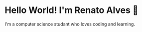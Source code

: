 # Hello World! I'm Renato Alves 👋

 I'm a computer science studant who loves coding and learning. 

<!--
**renatoAlves11/renatoAlves11** is a ✨ _special_ ✨ repository because its `README.md` (this file) appears on your GitHub profile.

Here are some ideas to get you started:

## About me
- 🐺 Active member of Wolfbyte Games at IEEE CEFET/RJ student branch.
- ☕ I love Java, but there's space for C/C++ in my heart
- 🖥️ A fan of competitive programming

## Current focus
- 🤖 Machine learning and its application in affective computing
- 🕹️ Games development
- 🎲 Gamification in education

## How to reach me

[![Email](https://img.shields.io/badge/Email-D14836?style=for-the-badge&logo=gmail&logoColor=white)](mailto:renato.alvs1103@gmail.com)
[![LinkedIn](https://img.shields.io/badge/LinkedIn-0077B5?style=for-the-badge&logo=linkedin&logoColor=white)](https://www.linkedin.com/in/renato-alves-457a52300/)

